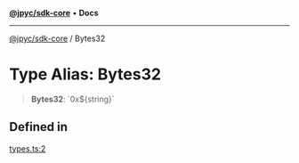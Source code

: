 [**@jpyc/sdk-core**](../README.md) • **Docs**

---

[@jpyc/sdk-core](../globals.md) / Bytes32

# Type Alias: Bytes32

> **Bytes32**: \`0x$\{string\}\`

## Defined in

[types.ts:2](https://github.com/jcam1/sdks/blob/a6882d6a2b528459c830af1311237229340f738f/packages/core/src/types.ts#L2)
